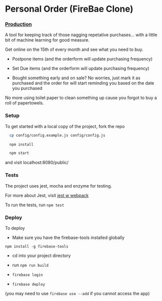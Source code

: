 # Personal Order (FireBae Clone)

### [Production](https://personal-order-384ab.firebaseapp.com/)

A tool for keeping track of those nagging repetative purchases... with a
little bit of machine learning for good measure.

Get online on the 15th of every month and see what you need to buy.

- Postpone items (and the orderform will update purchasing frequency)

- Set Due items (and the orderform will update purchasing frequency)

- Bought something early and on sale? No worries, just mark it as
  purchased and the order for will start reminding you based on the date
  you purchased

No more using toilet paper to clean something up cause you forgot to buy
a roll of papertowels.

### Setup

To get started with a local copy of the project, fork the repo

```bash
  cp config/config.example.js config/config.js
  
  npm install

  npm start
```

and visit localhost:8080/public/

### Tests

The project uses jest, mocha and enzyme for testing.

For more about Jest, visit [jest w webpack](https://facebook.github.io/jest/docs/tutorial-webpack.html#content)

To run the tests, run `npm test`

### Deploy

To deploy

- Make sure you have the firebase-tools installed globally

```
npm install -g firebase-tools
```

- cd into your project directory

- run `npm run build`

- `firebase login`

- `firebase deploy`

(you may need to use `firebase use --add` if you cannot access the app)
